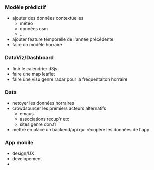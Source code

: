 

### Modèle prédictif

- ajouter des données contextuelles
    - météo
    - données osm
    - ...
- ajouter feature temporelle de l'année précédente
- faire un modèle horraire


### DataViz/Dashboard

- finir le calendrier d3js
- faire une map leaflet
- faire une visu genre radar pour la fréquentaiton horraire 

### Data

- netoyer les données horraires
- crowdsourcer les premiers acteurs alternatifs
    - emaus
    - associations recup'r etc
    - sites genre don.fr
- mettre en place un backend/api qui récupère les données de l'app

### App mobile

- design/UX
- developement
- 
